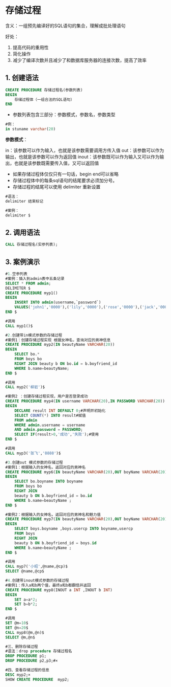# 存储过程

含义：一组预先编译好的SQL语句的集合，理解成批处理语句

好处：

1. 提高代码的重用性
2. 简化操作
3. 减少了编译次数并且减少了和数据库服务器的连接次数，提高了效率

## 1. 创建语法

```sql
CREATE PROCEDURE 存储过程名(参数列表)
BEGIN
	存储过程体（一组合法的SQL语句）
END
```

- 参数列表包含三部分：参数模式，参数名，参数类型

```sql
#例：
in stuname varchar(20)
```

**参数模式**：

in：该参数可以作为输入，也就是该参数需要调用方传入值
out：该参数可以作为输出，也就是该参数可以作为返回值
inout：该参数既可以作为输入又可以作为输出，也就是该参数既需要传入值，又可以返回值

- 如果存储过程体仅仅只有一句话，begin end可以省略
- 存储过程体中的每条sql语句的结尾要求必须加分号。
- 存储过程的结尾可以使用 delimiter 重新设置

```sql
#语法：
delimiter 结束标记

#案例：
delimiter $
```

## 2. 调用语法

```sql
CALL 存储过程名(实参列表);
```

## 3. 案例演示

```sql
#1.空参列表
#案例：插入到admin表中五条记录
SELECT * FROM admin;
DELIMITER $
CREATE PROCEDURE myp1()
BEGIN
	INSERT INTO admin(username,`password`) 
	VALUES('john1','0000'),('lily','0000'),('rose','0000'),('jack','0000'),('tom','0000');
END $

#调用
CALL myp1()$

#2.创建带in模式参数的存储过程
#案例1：创建存储过程实现 根据女神名，查询对应的男神信息
CREATE PROCEDURE myp2(IN beautyName VARCHAR(20))
BEGIN
	SELECT bo.*
	FROM boys bo
	RIGHT JOIN beauty b ON bo.id = b.boyfriend_id
	WHERE b.name=beautyName;
END $

#调用
CALL myp2('柳岩')$

#案例2 ：创建存储过程实现，用户是否登录成功
CREATE PROCEDURE myp4(IN username VARCHAR(20),IN PASSWORD VARCHAR(20))
BEGIN
	DECLARE result INT DEFAULT 0;#声明并初始化
	SELECT COUNT(*) INTO result#赋值
	FROM admin
	WHERE admin.username = username
	AND admin.password = PASSWORD;
	SELECT IF(result>0,'成功','失败');#使用
END $

#调用
CALL myp3('张飞','8888')$

#3.创建out 模式参数的存储过程
#案例1：根据输入的女神名，返回对应的男神名
CREATE PROCEDURE myp6(IN beautyName VARCHAR(20),OUT boyName VARCHAR(20))
BEGIN
	SELECT bo.boyname INTO boyname
	FROM boys bo
	RIGHT JOIN
	beauty b ON b.boyfriend_id = bo.id
	WHERE b.name=beautyName ;
END $

#案例2：根据输入的女神名，返回对应的男神名和魅力值
CREATE PROCEDURE myp7(IN beautyName VARCHAR(20),OUT boyName VARCHAR(20),OUT usercp INT) 
BEGIN
	SELECT boys.boyname ,boys.usercp INTO boyname,usercp
	FROM boys 
	RIGHT JOIN
	beauty b ON b.boyfriend_id = boys.id
	WHERE b.name=beautyName ;
END $

#调用
CALL myp7('小昭',@name,@cp)$
SELECT @name,@cp$

#4.创建带inout模式参数的存储过程
#案例1：传入a和b两个值，最终a和b都翻倍并返回
CREATE PROCEDURE myp8(INOUT a INT ,INOUT b INT)
BEGIN
	SET a=a*2;
	SET b=b*2;
END $

#调用
SET @m=10$
SET @n=20$
CALL myp8(@m,@n)$
SELECT @m,@n$

#三、删除存储过程
#语法：drop procedure 存储过程名
DROP PROCEDURE p1;
DROP PROCEDURE p2,p3;#×

#四、查看存储过程的信息
DESC myp2;×
SHOW CREATE PROCEDURE  myp2;
```
